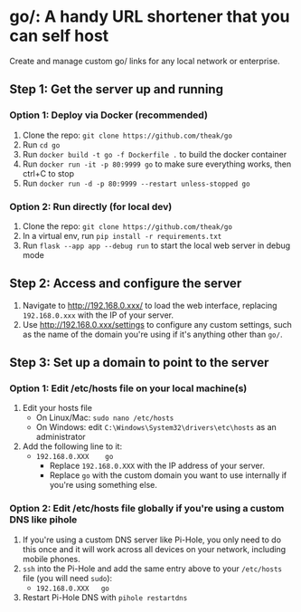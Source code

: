 # go/: A handy URL shortener that you can self host

Create and manage custom go/ links for any local network or enterprise.

## Step 1: Get the server up and running

### Option 1: Deploy via Docker (recommended)

1. Clone the repo: ```git clone https://github.com/theak/go```
2. Run ```cd go```
3. Run ```docker build -t go -f Dockerfile .``` to build the docker container
4. Run ```docker run -it -p 80:9999 go``` to make sure everything works, then ctrl+C to stop
5. Run ```docker run -d -p 80:9999 --restart unless-stopped go```

### Option 2: Run directly (for local dev)

1. Clone the repo: ```git clone https://github.com/theak/go```
2. In a virtual env, run ```pip install -r requirements.txt```
3. Run ```flask --app app --debug run``` to start the local web server in debug mode

## Step 2: Access and configure the server

1. Navigate to http://192.168.0.xxx/ to load the web interface, replacing `192.168.0.xxx` with the IP of your server.
2. Use http://192.168.0.xxx/settings to configure any custom settings, such as the name of the domain you're using if it's anything other than `go/`.


## Step 3: Set up a domain to point to the server

### Option 1: Edit /etc/hosts file on your local machine(s)

1. Edit your hosts file
	- On Linux/Mac: `sudo nano /etc/hosts`
	- On Windows: edit `C:\Windows\System32\drivers\etc\hosts` as an administrator
2. Add the following line to it:
	- ```192.168.0.XXX    go```
		- Replace `192.168.0.XXX` with the IP address of your server.
		- Replace `go` with the custom domain you want to use internally if you're using something else.

### Option 2: Edit /etc/hosts file globally if you're using a custom DNS like pihole

1. If you're using a custom DNS server like Pi-Hole, you only need to do this once and it will work across all devices on your network, including mobile phones.
2. `ssh` into the Pi-Hole and add the same entry above to your `/etc/hosts` file (you will need `sudo`):
	- ```192.168.0.XXX   go```
3. Restart Pi-Hole DNS with `pihole restartdns`
